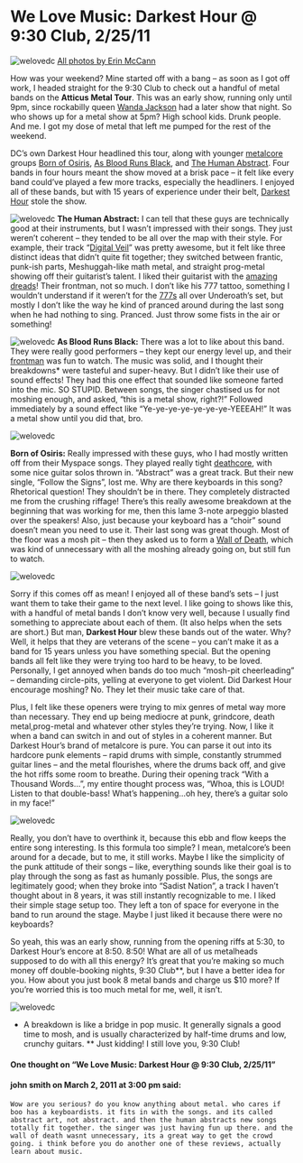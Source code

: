 # We Love Music: Darkest Hour @ 9:30 Club, 2/25/11
![welovedc](/content/images/.jpg "Atticus Tour @ 9:30 Club")
[All photos by Erin McCann](http://www.flickr.com/photos/erin_m/sets/72157626154004786/with/5480726223/)

How was your weekend? Mine started off with a bang – as soon as I got off work, I headed straight for the 9:30 Club to check out a handful of metal bands on the **Atticus Metal Tour**. This was an early show, running only until 9pm, since rockabilly queen [Wanda Jackson](http://www.wandajackson.com/) had a later show that night. So who shows up for a metal show at 5pm? High school kids. Drunk people. And me. I got my dose of metal that left me pumped for the rest of the weekend.

DC’s own Darkest Hour headlined this tour, along with younger [metalcore](http://en.wikipedia.org/wiki/Metalcore) groups [Born of Osiris](http://www.myspace.com/bornofosiris), [As Blood Runs Black](http://www.myspace.com/asbloodrunsblack), and [The Human Abstract](http://www.myspace.com/thehumanabstract). Four bands in four hours meant the show moved at a brisk pace – it felt like every band could’ve played a few more tracks, especially the headliners. I enjoyed all of these bands, but with 15 years of experience under their belt, [Darkest Hour](http://darkesthour.info/) stole the show.

![welovedc](/content/images/5480715969_210fe5e12a_o.jpg "Atticus Tour @ 9:30 Club")
**The Human Abstract:** I can tell that these guys are technically good at their instruments, but I wasn’t impressed with their songs. They just weren’t coherent – they tended to be all over the map with their style. For example, their track “[Digital Veil](http://www.metalunderground.com/news/details.cfm?newsid=65699)” was pretty awesome, but it felt like three distinct ideas that didn’t quite fit together; they switched between frantic, punk-ish parts, Meshuggah-like math metal, and straight prog-metal showing off their guitarist’s talent. I liked their guitarist with the [amazing dreads](http://www.flickr.com/photos/erin_m/5480716953/in/set-72157626154004786/)! Their frontman, not so much. I don’t like his 777 tattoo, something I wouldn’t understand if it weren’t for the [777s](http://en.wikipedia.org/wiki/777_%28number%29) all over Underoath’s set, but mostly I don’t like the way he kind of pranced around during the last song when he had nothing to sing. Pranced. Just throw some fists in the air or something!

![welovedc](/content/images/5481319406_66cb59411d_o.jpg "Atticus Tour @ 9:30 Club")
**As Blood Runs Black:** There was a lot to like about this band. They were really good performers – they kept our energy level up, and their [frontman](http://www.flickr.com/photos/erin_m/5480718431/in/set-72157626154004786/) was fun to watch. The music was solid, and I thought their breakdowns* were tasteful and super-heavy. But I didn’t like their use of sound effects! They had this one effect that sounded like someone farted into the mic. SO STUPID. Between songs, the singer chastised us for not moshing enough, and asked, “this is a metal show, right?!” Followed immediately by a sound effect like “Ye-ye-ye-ye-ye-ye-ye-YEEEAH!” It was a metal show until you did that, bro.

![welovedc](/content/images/5480726223_0a4bb1193e_o.jpg "Atticus Tour @ 9:30 Club")

**Born of Osiris:** Really impressed with these guys, who I had mostly written off from their Myspace songs. They played really tight [deathcore](http://en.wikipedia.org/wiki/Deathcore), with some nice guitar solos thrown in. “Abstract” was a great track. But their new single, “Follow the Signs”, lost me. Why are there keyboards in this song? Rhetorical question! They shouldn’t be in there. They completely distracted me from the crushing riffage! There’s this really awesome breakdown at the beginning that was working for me, then this lame 3-note arpeggio blasted over the speakers! Also, just because your keyboard has a “choir” sound doesn’t mean you need to use it. Their last song was great though. Most of the floor was a mosh pit – then they asked us to form a [Wall of Death](http://www.flickr.com/photos/erin_m/5480721019/in/set-72157626154004786/), which was kind of unnecessary with all the moshing already going on, but still fun to watch.

![welovedc](/content/images/5480768119_7773c2b837_o.jpg "Atticus Tour @ 9:30 Club")

Sorry if this comes off as mean! I enjoyed all of these band’s sets – I just want them to take their game to the next level. I like going to shows like this, with a handful of metal bands I don’t know very well, because I usually find something to appreciate about each of them. (It also helps when the sets are short.) But man, **Darkest Hour** blew these bands out of the water. Why? Well, it helps that they are veterans of the scene – you can’t make it as a band for 15 years unless you have something special. But the opening bands all felt like they were trying too hard to be heavy, to be loved. Personally, I get annoyed when bands do too much “mosh-pit cheerleading” – demanding circle-pits, yelling at everyone to get violent. Did Darkest Hour encourage moshing? No. They let their music take care of that.

Plus, I felt like these openers were trying to mix genres of metal way more than necessary. They end up being mediocre at punk, grindcore, death metal,prog-metal and whatever other styles they’re trying. Now, I like it when a band can switch in and out of styles in a coherent manner. But Darkest Hour’s brand of metalcore is pure. You can parse it out into its hardcore punk elements – rapid drums with simple, constantly strummed guitar lines – and the metal flourishes, where the drums back off, and give the hot riffs some room to breathe. During their opening track “With a Thousand Words…”, my entire thought process was, “Whoa, this is LOUD! Listen to that double-bass! What’s happening…oh hey, there’s a guitar solo in my face!”

![welovedc](/content/images/5480765705_a576e6233b_o.jpg "Atticus Tour @ 9:30 Club")

Really, you don’t have to overthink it, because this ebb and flow keeps the entire song interesting. Is this formula too simple? I mean, metalcore’s been around for a decade, but to me, it still works. Maybe I like the simplicity of the punk attitude of their songs – like, everything sounds like their goal is to play through the song as fast as humanly possible. Plus, the songs are legitimately good; when they broke into “Sadist Nation”, a track I haven’t thought about in 8 years, it was still instantly recognizable to me. I liked their simple stage setup too. They left a ton of space for everyone in the band to run around the stage. Maybe I just liked it because there were no keyboards?

So yeah, this was an early show, running from the opening riffs at 5:30, to Darkest Hour’s encore at 8:50. 8:50! What are all of us metalheads supposed to do with all this energy? It’s great that you’re making so much money off double-booking nights, 9:30 Club**, but I have a better idea for you. How about you just book 8 metal bands and charge us $10 more? If you’re worried this is too much metal for me, well, it isn’t.

![welovedc](/content/images/5481367164_5bd03cbe9f_o.jpg "Atticus Tour @ 9:30 Club")

* A breakdown is like a bridge in pop music. It generally signals a good time to mosh, and is usually characterized by half-time drums and low, crunchy guitars.
** Just kidding! I still love you, 9:30 Club!

#### One thought on “We Love Music: Darkest Hour @ 9:30 Club, 2/25/11”

#### john smith on March 2, 2011 at 3:00 pm said:
    Wow are you serious? do you know anything about metal. who cares if boo has a keyboardists. it fits in with the songs. and its called abstract art, not abstract. and then the human abstracts new songs totally fit together. the singer was just having fun up there. and the wall of death wasnt unnecessary, its a great way to get the crowd going. i think before you do another one of these reviews, actually learn about music.